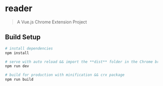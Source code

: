 # reader

> A Vue.js Chrome Extension Project

## Build Setup

``` bash
# install dependencies
npm install

# serve with auto reload && import the **dist** folder in the Chrome browser
npm run dev

# build for production with minification && crx package
npm run build
```
